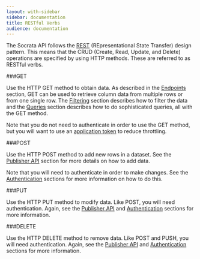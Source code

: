 ```yaml
---
layout: with-sidebar
sidebar: documentation 
title: RESTful Verbs
audience: documentation
---
```


The Socrata API follows the [REST](http://en.wikipedia.org/wiki/Representational_state_transfer) (REpresentational State Transfer) design pattern. This means that the CRUD (Create, Read, Update, and Delete) operations are specified by using HTTP methods. These are referred to as RESTful verbs.

###GET

Use the HTTP GET method to obtain data. As described in the [Endpoints](/docs/endpoints.html) section, GET can be used to retrieve column data from multiple rows or from one single row. The [Filtering](/docs/filtering.html) section describes how to filter the data and the [Queries](/docs/queries.html) section describes how to do sophisticated queries, all with the GET method. 

Note that you do not need to authenticate in order to use the GET method, but you will want to use an [application token](/docs/app-tokens.html) to reduce throttling.

###POST

Use the HTTP POST method to add new rows in a dataset. See the [Publisher API](/publishers/getting-started/index.html) section for more details on how to add data.

Note that you will need to authenticate in order to make changes. See the [Authentication](/docs/authentication.html) sections for more information on how to do this.

###PUT

Use the HTTP PUT method to modify data. Like POST, you will need authentication. Again, see the [Publisher API](/publishers/getting-started/index.html) and [Authentication](/docs/authentication.html) sections for more information.

###DELETE

Use the HTTP DELETE method to remove data. Like POST and PUSH, you will need authentication. Again, see the [Publisher API](/publishers/getting-started/index.html) and [Authentication](/docs/authentication.html) sections for more information.

